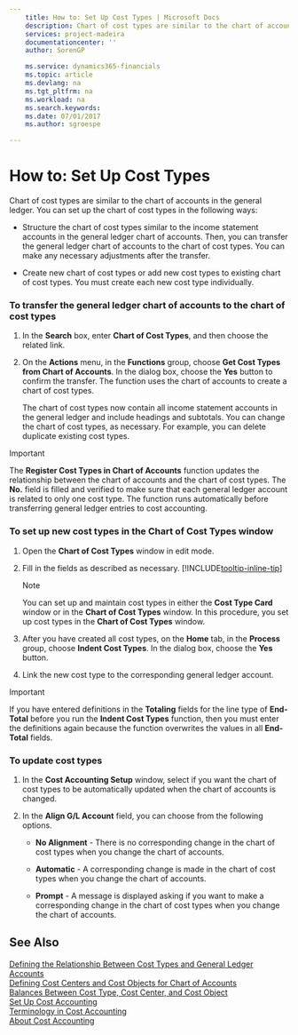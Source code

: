 ```yaml
---
    title: How to: Set Up Cost Types | Microsoft Docs
    description: Chart of cost types are similar to the chart of accounts in the general ledger. You can set up the chart of cost types in the following ways:
    services: project-madeira
    documentationcenter: ''
    author: SorenGP

    ms.service: dynamics365-financials
    ms.topic: article
    ms.devlang: na
    ms.tgt_pltfrm: na
    ms.workload: na
    ms.search.keywords:
    ms.date: 07/01/2017
    ms.author: sgroespe

---
```

# How to: Set Up Cost Types
Chart of cost types are similar to the chart of accounts in the general ledger. You can set up the chart of cost types in the following ways:  

-   Structure the chart of cost types similar to the income statement accounts in the general ledger chart of accounts. Then, you can transfer the general ledger chart of accounts to the chart of cost types. You can make any necessary adjustments after the transfer.  

-   Create new chart of cost types or add new cost types to existing chart of cost types. You must create each new cost type individually.  

### To transfer the general ledger chart of accounts to the chart of cost types  

1.  In the **Search** box, enter **Chart of Cost Types**, and then choose the related link.  

2.  On the **Actions** menu, in the **Functions** group, choose **Get Cost Types from Chart of Accounts**. In the dialog box, choose the **Yes** button to confirm the transfer. The function uses the chart of accounts to create a chart of cost types.  

     The chart of cost types now contain all income statement accounts in the general ledger and include headings and subtotals. You can change the chart of cost types, as necessary. For example, you can delete duplicate existing cost types.  

> [!IMPORTANT]  
>  The **Register Cost Types in Chart of Accounts** function updates the relationship between the chart of accounts and the chart of cost types. The **No.** field is filled and verified to make sure that each general ledger account is related to only one cost type. The function runs automatically before transferring general ledger entries to cost accounting.  

### To set up new cost types in the Chart of Cost Types window  

1.  Open the **Chart of Cost Types** window in edit mode.  

2.  Fill in the fields as described as necessary. [!INCLUDE[tooltip-inline-tip](includes/tooltip-inline-tip_md.md)]

    > [!NOTE]  
    >  You can set up and maintain cost types in either the **Cost Type Card** window or in the **Chart of Cost Types** window. In this procedure, you set up cost types in the **Chart of Cost Types** window.  

3.  After you have created all cost types, on the **Home** tab, in the **Process** group, choose **Indent Cost Types**. In the dialog box, choose the **Yes** button.  

4.  Link the new cost type to the corresponding general ledger account.  

> [!IMPORTANT]  
>  If you have entered definitions in the **Totaling** fields for the line type of **End-Total** before you run the **Indent Cost Types** function, then you must enter the definitions again because the function overwrites the values in all **End-Total** fields.  

### To update cost types  

1.  In the **Cost Accounting Setup** window, select if you want the chart of cost types to be automatically updated when the chart of accounts is changed.  

2.  In the **Align G/L Account** field, you can choose from the following options.  

    -   **No Alignment** - There is no corresponding change in the chart of cost types when you change the chart of accounts.  

    -   **Automatic** - A corresponding change is made in the chart of cost types when you change the chart of accounts.  

    -   **Prompt** - A message is displayed asking if you want to make a corresponding change in the chart of cost types when you change the chart of accounts.  

## See Also  
 [Defining the Relationship Between Cost Types and General Ledger Accounts](defining-the-relationship-between-cost-types-and-general-ledger-accounts.md)   
 [Defining Cost Centers and Cost Objects for Chart of Accounts](defining-cost-centers-and-cost-objects-for-chart-of-accounts.md)   
 [Balances Between Cost Type, Cost Center, and Cost Object](balances-between-cost-type-cost-center-and-cost-object.md)   
 [Set Up Cost Accounting](set-up-cost-accounting.md)   
 [Terminology in Cost Accounting](terminology-in-cost-accounting.md)   
 [About Cost Accounting](about-cost-accounting.md)

